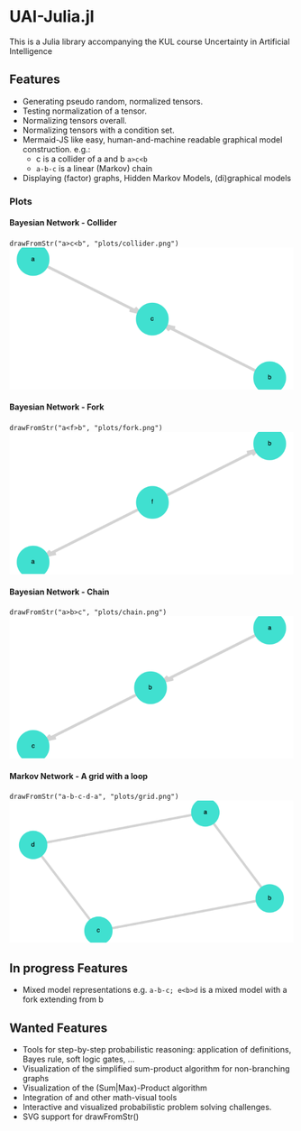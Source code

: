 # UAI-Julia.jl

This is a Julia library accompanying the KUL course Uncertainty in Artificial Intelligence

## Features

- Generating pseudo random, normalized tensors.
- Testing normalization of a tensor.
- Normalizing tensors overall.
- Normalizing tensors with a condition set.
- Mermaid-JS like easy, human-and-machine readable graphical model construction. e.g.:
	- c is a collider of a and b `a>c<b`
	- `a-b-c` is a linear (Markov) chain
- Displaying (factor) graphs, Hidden Markov Models, (di)graphical models


### Plots 


#### Bayesian Network - Collider

`drawFromStr("a>c<b", "plots/collider.png")`
![](plots/collider.png)

#### Bayesian Network - Fork
`drawFromStr("a<f>b", "plots/fork.png")`
![](plots/fork.png)

#### Bayesian Network - Chain
`drawFromStr("a>b>c", "plots/chain.png")`
![](plots/chain.png)

#### Markov Network - A grid with a loop 
`drawFromStr("a-b-c-d-a", "plots/grid.png")`
![](plots/grid.png)

## In progress Features

- Mixed model representations e.g. `a-b-c; e<b>d` is a mixed model with a fork extending from b

## Wanted Features

- Tools for step-by-step probabilistic reasoning: application of definitions, Bayes rule, soft logic gates, ...
- Visualization of the simplified sum-product algorithm for non-branching graphs
- Visualization of the (Sum|Max)-Product algorithm
- Integration of [](https://arxiv.org/pdf/1911.00892.pdf) and other math-visual tools
- Interactive and visualized probabilistic problem solving challenges.
- SVG support for drawFromStr()
